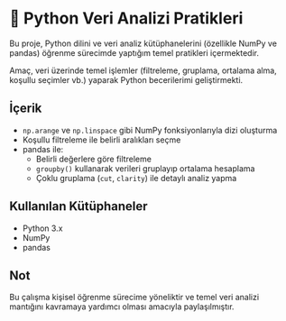 # 🐍 Python Veri Analizi Pratikleri

Bu proje, Python dilini ve veri analiz kütüphanelerini (özellikle NumPy ve pandas) öğrenme sürecimde yaptığım temel pratikleri içermektedir. 

Amaç, veri üzerinde temel işlemler (filtreleme, gruplama, ortalama alma, koşullu seçimler vb.) yaparak Python becerilerimi geliştirmekti.

## İçerik

- `np.arange` ve `np.linspace` gibi NumPy fonksiyonlarıyla dizi oluşturma
- Koşullu filtreleme ile belirli aralıkları seçme
- pandas ile:
  - Belirli değerlere göre filtreleme
  - `groupby()` kullanarak verileri gruplayıp ortalama hesaplama
  - Çoklu gruplama (`cut`, `clarity`) ile detaylı analiz yapma

## Kullanılan Kütüphaneler

- Python 3.x
- NumPy
- pandas

## Not

Bu çalışma kişisel öğrenme sürecime yöneliktir ve temel veri analizi mantığını kavramaya yardımcı olması amacıyla paylaşılmıştır.
